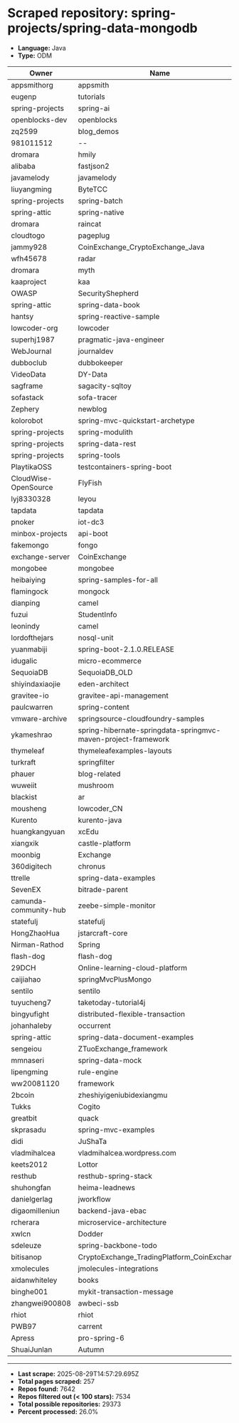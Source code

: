 # Scraped repository: spring-projects/spring-data-mongodb
* **Language:** Java
* **Type:** ODM

| Owner | Name | Stars | Forks | URL |
|---|---|---|---|---|
| appsmithorg | appsmith | 37821 | 4206 | [link](https://github.com/appsmithorg/appsmith) |
| eugenp | tutorials | 37246 | 54152 | [link](https://github.com/eugenp/tutorials) |
| spring-projects | spring-ai | 6574 | 1836 | [link](https://github.com/spring-projects/spring-ai) |
| openblocks-dev | openblocks | 6067 | 390 | [link](https://github.com/openblocks-dev/openblocks) |
| zq2599 | blog_demos | 4714 | 1898 | [link](https://github.com/zq2599/blog_demos) |
| 981011512 | -- | 4613 | 2254 | [link](https://github.com/981011512/--) |
| dromara | hmily | 4144 | 1407 | [link](https://github.com/dromara/hmily) |
| alibaba | fastjson2 | 4137 | 539 | [link](https://github.com/alibaba/fastjson2) |
| javamelody | javamelody | 3019 | 747 | [link](https://github.com/javamelody/javamelody) |
| liuyangming | ByteTCC | 2895 | 911 | [link](https://github.com/liuyangming/ByteTCC) |
| spring-projects | spring-batch | 2846 | 2433 | [link](https://github.com/spring-projects/spring-batch) |
| spring-attic | spring-native | 2719 | 350 | [link](https://github.com/spring-attic/spring-native) |
| dromara | raincat | 1908 | 660 | [link](https://github.com/dromara/raincat) |
| cloudtogo | pageplug | 1871 | 318 | [link](https://github.com/cloudtogo/pageplug) |
| jammy928 | CoinExchange_CryptoExchange_Java | 1558 | 1234 | [link](https://github.com/jammy928/CoinExchange_CryptoExchange_Java) |
| wfh45678 | radar | 1555 | 498 | [link](https://github.com/wfh45678/radar) |
| dromara | myth | 1492 | 599 | [link](https://github.com/dromara/myth) |
| kaaproject | kaa | 1426 | 471 | [link](https://github.com/kaaproject/kaa) |
| OWASP | SecurityShepherd | 1397 | 489 | [link](https://github.com/OWASP/SecurityShepherd) |
| spring-attic | spring-data-book | 1381 | 1136 | [link](https://github.com/spring-attic/spring-data-book) |
| hantsy | spring-reactive-sample | 1358 | 463 | [link](https://github.com/hantsy/spring-reactive-sample) |
| lowcoder-org | lowcoder | 1342 | 269 | [link](https://github.com/lowcoder-org/lowcoder) |
| superhj1987 | pragmatic-java-engineer | 1342 | 236 | [link](https://github.com/superhj1987/pragmatic-java-engineer) |
| WebJournal | journaldev | 1334 | 1962 | [link](https://github.com/WebJournal/journaldev) |
| dubboclub | dubbokeeper | 1281 | 682 | [link](https://github.com/dubboclub/dubbokeeper) |
| VideoData | DY-Data | 1196 | 362 | [link](https://github.com/VideoData/DY-Data) |
| sagframe | sagacity-sqltoy | 1142 | 188 | [link](https://github.com/sagframe/sagacity-sqltoy) |
| sofastack | sofa-tracer | 1126 | 384 | [link](https://github.com/sofastack/sofa-tracer) |
| Zephery | newblog | 1097 | 343 | [link](https://github.com/Zephery/newblog) |
| kolorobot | spring-mvc-quickstart-archetype | 1042 | 474 | [link](https://github.com/kolorobot/spring-mvc-quickstart-archetype) |
| spring-projects | spring-modulith | 978 | 169 | [link](https://github.com/spring-projects/spring-modulith) |
| spring-projects | spring-data-rest | 935 | 565 | [link](https://github.com/spring-projects/spring-data-rest) |
| spring-projects | spring-tools | 906 | 213 | [link](https://github.com/spring-projects/spring-tools) |
| PlaytikaOSS | testcontainers-spring-boot | 870 | 242 | [link](https://github.com/PlaytikaOSS/testcontainers-spring-boot) |
| CloudWise-OpenSource | FlyFish | 857 | 188 | [link](https://github.com/CloudWise-OpenSource/FlyFish) |
| lyj8330328 | leyou | 636 | 436 | [link](https://github.com/lyj8330328/leyou) |
| tapdata | tapdata | 600 | 125 | [link](https://github.com/tapdata/tapdata) |
| pnoker | iot-dc3 | 593 | 199 | [link](https://github.com/pnoker/iot-dc3) |
| minbox-projects | api-boot | 544 | 150 | [link](https://github.com/minbox-projects/api-boot) |
| fakemongo | fongo | 527 | 157 | [link](https://github.com/fakemongo/fongo) |
| exchange-server | CoinExchange | 520 | 294 | [link](https://github.com/exchange-server/CoinExchange) |
| mongobee | mongobee | 503 | 167 | [link](https://github.com/mongobee/mongobee) |
| heibaiying | spring-samples-for-all | 477 | 247 | [link](https://github.com/heibaiying/spring-samples-for-all) |
| flamingock | mongock | 474 | 65 | [link](https://github.com/flamingock/mongock) |
| dianping | camel | 452 | 172 | [link](https://github.com/dianping/camel) |
| fuzui | StudentInfo | 409 | 110 | [link](https://github.com/fuzui/StudentInfo) |
| leonindy | camel | 408 | 114 | [link](https://github.com/leonindy/camel) |
| lordofthejars | nosql-unit | 384 | 121 | [link](https://github.com/lordofthejars/nosql-unit) |
| yuanmabiji | spring-boot-2.1.0.RELEASE | 362 | 120 | [link](https://github.com/yuanmabiji/spring-boot-2.1.0.RELEASE) |
| idugalic | micro-ecommerce | 353 | 190 | [link](https://github.com/idugalic/micro-ecommerce) |
| SequoiaDB | SequoiaDB_OLD | 333 | 123 | [link](https://github.com/SequoiaDB/SequoiaDB_OLD) |
| shiyindaxiaojie | eden-architect | 316 | 80 | [link](https://github.com/shiyindaxiaojie/eden-architect) |
| gravitee-io | gravitee-api-management | 294 | 82 | [link](https://github.com/gravitee-io/gravitee-api-management) |
| paulcwarren | spring-content | 288 | 71 | [link](https://github.com/paulcwarren/spring-content) |
| vmware-archive | springsource-cloudfoundry-samples | 260 | 180 | [link](https://github.com/vmware-archive/springsource-cloudfoundry-samples) |
| ykameshrao | spring-hibernate-springdata-springmvc-maven-project-framework | 258 | 187 | [link](https://github.com/ykameshrao/spring-hibernate-springdata-springmvc-maven-project-framework) |
| thymeleaf | thymeleafexamples-layouts | 254 | 175 | [link](https://github.com/thymeleaf/thymeleafexamples-layouts) |
| turkraft | springfilter | 251 | 38 | [link](https://github.com/turkraft/springfilter) |
| phauer | blog-related | 251 | 115 | [link](https://github.com/phauer/blog-related) |
| wuweiit | mushroom | 222 | 185 | [link](https://github.com/wuweiit/mushroom) |
| blackist | ar | 219 | 82 | [link](https://github.com/blackist/ar) |
| mousheng | lowcoder_CN | 214 | 67 | [link](https://github.com/mousheng/lowcoder_CN) |
| Kurento | kurento-java | 200 | 128 | [link](https://github.com/Kurento/kurento-java) |
| huangkangyuan | xcEdu | 198 | 81 | [link](https://github.com/huangkangyuan/xcEdu) |
| xiangxik | castle-platform | 196 | 123 | [link](https://github.com/xiangxik/castle-platform) |
| moonbig | Exchange | 192 | 92 | [link](https://github.com/moonbig/Exchange) |
| 360digitech | chronus | 185 | 63 | [link](https://github.com/360digitech/chronus) |
| ttrelle | spring-data-examples | 181 | 162 | [link](https://github.com/ttrelle/spring-data-examples) |
| SevenEX | bitrade-parent | 179 | 109 | [link](https://github.com/SevenEX/bitrade-parent) |
| camunda-community-hub | zeebe-simple-monitor | 176 | 111 | [link](https://github.com/camunda-community-hub/zeebe-simple-monitor) |
| statefulj | statefulj | 174 | 49 | [link](https://github.com/statefulj/statefulj) |
| HongZhaoHua | jstarcraft-core | 173 | 47 | [link](https://github.com/HongZhaoHua/jstarcraft-core) |
| Nirman-Rathod | Spring | 173 | 146 | [link](https://github.com/Nirman-Rathod/Spring) |
| flash-dog | flash-dog | 172 | 108 | [link](https://github.com/flash-dog/flash-dog) |
| 29DCH | Online-learning-cloud-platform | 170 | 66 | [link](https://github.com/29DCH/Online-learning-cloud-platform) |
| caijiahao | springMvcPlusMongo | 167 | 73 | [link](https://github.com/caijiahao/springMvcPlusMongo) |
| sentilo | sentilo | 166 | 66 | [link](https://github.com/sentilo/sentilo) |
| tuyucheng7 | taketoday-tutorial4j | 162 | 4 | [link](https://github.com/tuyucheng7/taketoday-tutorial4j) |
| bingyufight | distributed-flexible-transaction | 152 | 91 | [link](https://github.com/bingyufight/distributed-flexible-transaction) |
| johanhaleby | occurrent | 149 | 17 | [link](https://github.com/johanhaleby/occurrent) |
| spring-attic | spring-data-document-examples | 147 | 98 | [link](https://github.com/spring-attic/spring-data-document-examples) |
| sengeiou | ZTuoExchange_framework | 146 | 228 | [link](https://github.com/sengeiou/ZTuoExchange_framework) |
| mmnaseri | spring-data-mock | 139 | 43 | [link](https://github.com/mmnaseri/spring-data-mock) |
| lipengming | rule-engine | 136 | 109 | [link](https://github.com/lipengming/rule-engine) |
| ww20081120 | framework | 135 | 73 | [link](https://github.com/ww20081120/framework) |
| 2bcoin | zheshiyigeniubidexiangmu | 135 | 91 | [link](https://github.com/2bcoin/zheshiyigeniubidexiangmu) |
| Tukks | Cogito | 133 | 2 | [link](https://github.com/Tukks/Cogito) |
| greatbit | quack | 132 | 33 | [link](https://github.com/greatbit/quack) |
| skprasadu | spring-mvc-examples | 131 | 199 | [link](https://github.com/skprasadu/spring-mvc-examples) |
| didi | JuShaTa | 130 | 47 | [link](https://github.com/didi/JuShaTa) |
| vladmihalcea | vladmihalcea.wordpress.com | 125 | 89 | [link](https://github.com/vladmihalcea/vladmihalcea.wordpress.com) |
| keets2012 | Lottor | 124 | 46 | [link](https://github.com/keets2012/Lottor) |
| resthub | resthub-spring-stack | 121 | 65 | [link](https://github.com/resthub/resthub-spring-stack) |
| shuhongfan | heima-leadnews | 117 | 35 | [link](https://github.com/shuhongfan/heima-leadnews) |
| danielgerlag | jworkflow | 113 | 34 | [link](https://github.com/danielgerlag/jworkflow) |
| digaomilleniun | backend-java-ebac | 112 | 54 | [link](https://github.com/digaomilleniun/backend-java-ebac) |
| rcherara | microservice-architecture | 112 | 55 | [link](https://github.com/rcherara/microservice-architecture) |
| xwlcn | Dodder | 111 | 35 | [link](https://github.com/xwlcn/Dodder) |
| sdeleuze | spring-backbone-todo | 107 | 50 | [link](https://github.com/sdeleuze/spring-backbone-todo) |
| bitisanop | CryptoExchange_TradingPlatform_CoinExchange | 106 | 82 | [link](https://github.com/bitisanop/CryptoExchange_TradingPlatform_CoinExchange) |
| xmolecules | jmolecules-integrations | 106 | 25 | [link](https://github.com/xmolecules/jmolecules-integrations) |
| aidanwhiteley | books | 105 | 28 | [link](https://github.com/aidanwhiteley/books) |
| binghe001 | mykit-transaction-message | 104 | 52 | [link](https://github.com/binghe001/mykit-transaction-message) |
| zhangwei900808 | awbeci-ssb | 104 | 68 | [link](https://github.com/zhangwei900808/awbeci-ssb) |
| rhiot | rhiot | 102 | 23 | [link](https://github.com/rhiot/rhiot) |
| PWB97 | carrent | 101 | 25 | [link](https://github.com/PWB97/carrent) |
| Apress | pro-spring-6 | 100 | 76 | [link](https://github.com/Apress/pro-spring-6) |
| ShuaiJunlan | Autumn | 100 | 73 | [link](https://github.com/ShuaiJunlan/Autumn) |

---
* **Last scrape:** 2025-08-29T14:57:29.695Z
* **Total pages scraped:** 257
* **Repos found:** 7642
* **Repos filtered out (< 100 stars):** 7534
* **Total possible repositories:** 29373
* **Percent processed:** 26.0%
